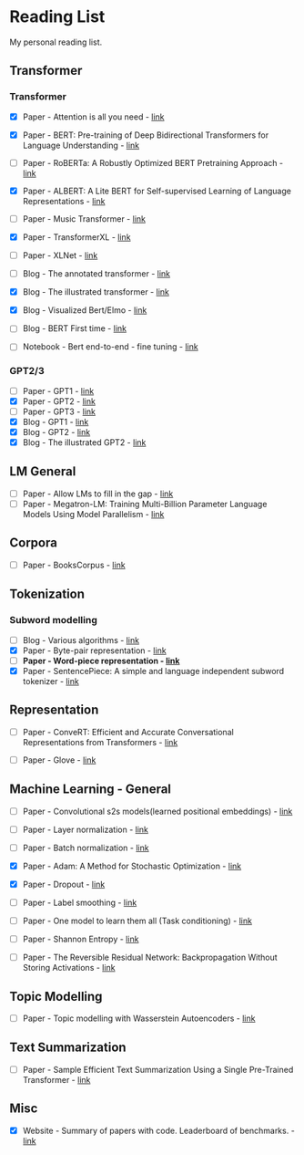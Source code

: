 # Reading List
My personal reading list.

## Transformer
### Transformer
- [x] Paper - Attention is all you need - [link](https://arxiv.org/abs/1706.03762)
- [x] Paper - BERT: Pre-training of Deep Bidirectional Transformers for Language Understanding - [link](https://arxiv.org/abs/1810.04805)
- [ ] Paper - RoBERTa: A Robustly Optimized BERT Pretraining Approach - [link](https://arxiv.org/abs/1907.11692)
- [x] Paper - ALBERT: A Lite BERT for Self-supervised Learning of Language Representations - [link](https://arxiv.org/abs/1909.11942)
- [ ] Paper - Music Transformer - [link](https://arxiv.org/pdf/1809.04281.pdf)
- [x] Paper - TransformerXL - [link](https://arxiv.org/abs/1901.02860)
- [ ] Paper - XLNet - [link](https://arxiv.org/abs/1906.08237)
- [ ] Blog - The annotated transformer - [link](https://nlp.seas.harvard.edu/2018/04/03/attention.html)
- [x] Blog - The illustrated transformer - [link](https://jalammar.github.io/illustrated-transformer/)
- [x] Blog - Visualized Bert/Elmo - [link](http://jalammar.github.io/illustrated-bert/)
- [ ] Blog - BERT First time - [link](http://jalammar.github.io/a-visual-guide-to-using-bert-for-the-first-time/)
- [ ] Notebook - Bert end-to-end - fine tuning - [link](https://colab.research.google.com/github/tensorflow/tpu/blob/master/tools/colab/bert_finetuning_with_cloud_tpus.ipynb#scrollTo=7wzwke0sxS6W)


### GPT2/3
- [ ] Paper - GPT1 - [link](https://cdn.openai.com/research-covers/language-unsupervised/language_understanding_paper.pdf)
- [x] Paper - GPT2 - [link](https://cdn.openai.com/better-language-models/language_models_are_unsupervised_multitask_learners.pdf)
- [ ] Paper - GPT3 - [link](https://arxiv.org/abs/2005.14165)
- [x] Blog - GPT1 - [link](https://openai.com/blog/language-unsupervised/)
- [x] Blog - GPT2 - [link](https://openai.com/blog/better-language-models/)
- [x] Blog - The illustrated GPT2 - [link](http://jalammar.github.io/illustrated-gpt2/)

## LM General
- [ ] Paper - Allow LMs to fill in the gap - [link](https://arxiv.org/abs/2005.05339)
- [ ] Paper - Megatron-LM: Training Multi-Billion Parameter Language Models Using Model Parallelism - [link](https://arxiv.org/abs/1909.08053)

## Corpora
- [ ] Paper - BooksCorpus - [link](https://arxiv.org/abs/1506.06724)

## Tokenization
### Subword modelling
- [ ] Blog - Various algorithms - [link](https://medium.com/@makcedward/how-subword-helps-on-your-nlp-model-83dd1b836f46)
- [x] Paper - Byte-pair representation - [link](https://arxiv.org/abs/1508.07909  )
- [ ] **Paper - Word-piece representation - [link](https://arxiv.org/abs/1609.08144)**
- [x] Paper - SentencePiece: A simple and language independent subword tokenizer - [link](https://arxiv.org/abs/1808.06226)

## Representation
- [ ] Paper - ConveRT: Efficient and Accurate Conversational Representations from Transformers - [link](https://arxiv.org/abs/1911.03688)
- [ ] Paper - Glove - [link](https://nlp.stanford.edu/pubs/glove.pdf)


## Machine Learning - General
- [ ] Paper - Convolutional s2s models(learned positional embeddings) - [link](https://arxiv.org/abs/1705.03122)
- [ ] Paper - Layer normalization - [link](https://arxiv.org/abs/1607.06450)
- [ ] Paper - Batch normalization - [link](https://arxiv.org/abs/1502.03167)
- [x] Paper - Adam: A Method for Stochastic Optimization - [link](https://arxiv.org/abs/1412.6980)
- [x] Paper - Dropout - [link](http://jmlr.org/papers/volume15/srivastava14a/srivastava14a.pdf)
- [ ] Paper - Label smoothing - [link](https://arxiv.org/abs/1512.00567)
- [ ] Paper - One model to learn them all (Task conditioning) - [link](https://arxiv.org/abs/1706.05137)
- [ ] Paper - Shannon Entropy - [link](https://arxiv.org/ftp/arxiv/papers/1405/1405.2061.pdf)
- [ ] Paper - The Reversible Residual Network: Backpropagation Without Storing Activations - [link](https://arxiv.org/abs/1707.04585)


## Topic Modelling
- [ ] Paper - Topic modelling with Wasserstein Autoencoders - [link](https://arxiv.org/abs/1907.12374)

## Text Summarization
- [ ] Paper - Sample Efficient Text Summarization Using a Single Pre-Trained Transformer - [link](https://arxiv.org/abs/1905.08836)


## Misc
- [x] Website - Summary of papers with code. Leaderboard of benchmarks. - [link](https://paperswithcode.com/task/language-modelling)
